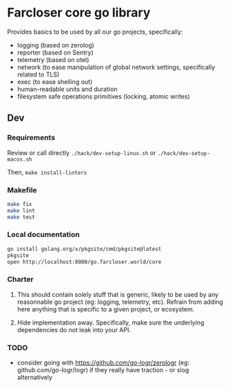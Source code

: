 # Farcloser core go library

Provides basics to be used by all our go projects, specifically:
- logging (based on zerolog)
- reporter (based on Sentry)
- telemetry (based on otel)
- network (to ease manipulation of global network settings, specifically related to TLS)
- exec (to ease shelling out)
- human-readable units and duration
- filesystem safe operations primitives (locking, atomic writes)

## Dev

### Requirements

Review or call directly `./hack/dev-setup-linux.sh` or `./hack/dev-setup-macos.sh`

Then, `make install-linters`

### Makefile

```bash
make fix
make lint
make test
```

### Local documentation

```bash
go install golang.org/x/pkgsite/cmd/pkgsite@latest
pkgsite
open http://localhost:8080/go.farcloser.world/core
```

### Charter

1. This should contain solely stuff that is generic, likely to be used by 
any reasonnable go project (eg: logging, telemetry, etc). Refrain from adding 
here anything that is specific to a given project, or ecosystem.

2. Hide implementation away. Specifically, make sure the underlying dependencies
do not leak into your API.

### TODO

* consider going with https://github.com/go-logr/zerologr (eg: github.com/go-logr/logr)
if they really have traction - or slog alternatively
